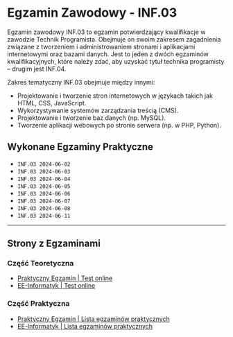 # Egzamin Zawodowy - INF.03

Egzamin zawodowy INF.03 to egzamin potwierdzający kwalifikacje w zawodzie Technik Programista. Obejmuje on swoim zakresem zagadnienia związane z tworzeniem i administrowaniem stronami i aplikacjami internetowymi oraz bazami danych. Jest to jeden z dwóch egzaminów kwalifikacyjnych, które należy zdać, aby uzyskać tytuł technika programisty – drugim jest INF.04.

Zakres tematyczny INF.03 obejmuje między innymi:

- Projektowanie i tworzenie stron internetowych w językach takich jak HTML, CSS, JavaScript.
- Wykorzystywanie systemów zarządzania treścią (CMS).
- Projektowanie i tworzenie baz danych (np. MySQL).
- Tworzenie aplikacji webowych po stronie serwera (np. w PHP, Python).

## Wykonane Egzaminy Praktyczne

- `INF.03 2024-06-02`
- `INF.03 2024-06-03`
- `INF.03 2024-06-04`
- `INF.03 2024-06-05`
- `INF.03 2024-06-06`
- `INF.03 2024-06-07`
- `INF.03 2024-06-08`
- `INF.03 2024-06-11`

---

## Strony z Egzaminami

### Część Teoretyczna

- [Praktyczny Egzamin | Test online](https://www.praktycznyegzamin.pl/inf03ee09e14/teoria/)
- [EE-Informatyk | Test online](https://ee-informatyk.pl/inf03-ee09/test-online/)

### Część Praktyczna

- [Praktyczny Egzamin | Lista egzaminów praktycznych](https://www.praktycznyegzamin.pl/inf03ee09e14/praktyka/)
- [EE-Informatyk | Lista egzaminów praktycznych](https://ee-informatyk.pl/inf03-ee09/praktyka/)
